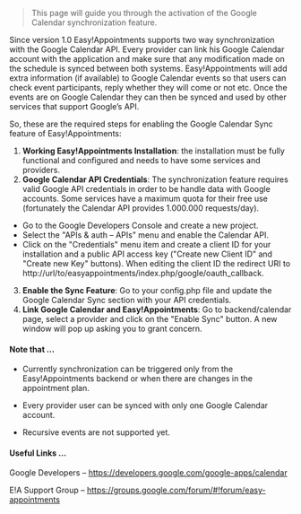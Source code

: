 > This page will guide you through the activation of the Google Calendar synchronization feature.

Since version 1.0 Easy!Appointments supports two way synchronization with the Google Calendar API. Every provider can link his Google Calendar account with the application and make sure that any modification made on the schedule is synced between both systems. Easy!Appointments will add extra information (if available) to Google Calendar events so that users can check event participants, reply whether they will come or not etc. Once the events are on Google Calendar they can then be synced and used by other services that support Google’s API. 

So, these are the required steps for enabling the Google Calendar Sync feature of Easy!Appointments:

1. **Working Easy!Appointments Installation**: the installation must be fully functional and configured and needs to have some services and providers.
2. **Google Calendar API Credentials**: The synchronization feature requires valid Google API credentials in order to be handle data with Google accounts. Some services have a maximum quota for their free use (fortunately the Calendar API provides 1.000.000 requests/day).
  - Go to the Google Developers Console and create a new project.
  - Select the "APIs & auth – APIs" menu and enable the Calendar API.
  - Click on the "Credentials" menu item and create a client ID for your installation and a public API access key ("Create new Client ID" and "Create new Key" buttons). When editing the client ID the redirect URI to http://url/to/easyappointments/index.php/google/oauth_callback.
3. **Enable the Sync Feature**: Go to your config.php file and update the Google Calendar Sync section with your API credentials.
4. **Link Google Calendar and Easy!Appointments**: Go to backend/calendar page, select a provider and click on the "Enable Sync" button. A new window will pop up asking you to grant concern.
 

#### Note that ...

* Currently synchronization can be triggered only from the Easy!Appointments backend or when there are changes in the appointment plan.

* Every provider user can be synced with only one Google Calendar account.

* Recursive events are not supported yet.

 

#### Useful Links ...

Google Developers – https://developers.google.com/google-apps/calendar

E!A Support Group – https://groups.google.com/forum/#!forum/easy-appointments
